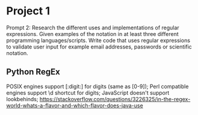 # Project 1

Prompt 2: Research the different uses and implementations of regular expressions. Given examples of the notation in at least three different programming languages/scripts. Write code that uses regular expressions to validate user input for example email addresses, passwords or scientific notation.

## Python RegEx

POSIX engines support [:digit:] for digits (same as [0-9]);
Perl compatible engines support \d shortcut for digits;
JavaScript doesn't support lookbehinds;
https://stackoverflow.com/questions/3226325/in-the-regex-world-whats-a-flavor-and-which-flavor-does-java-use